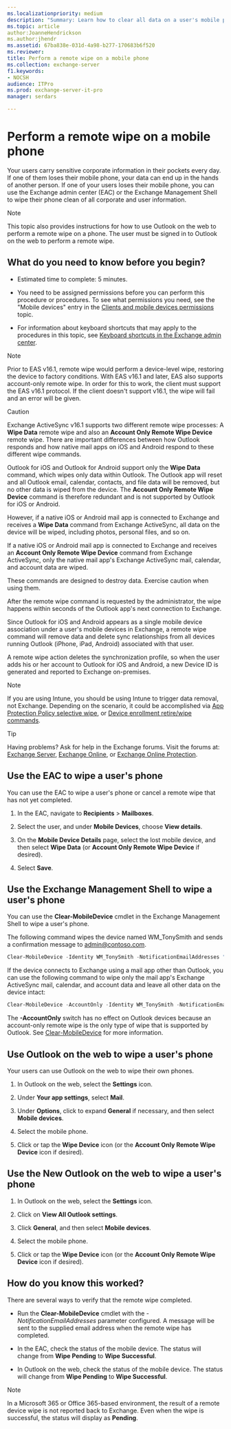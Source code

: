 ```yaml
---
ms.localizationpriority: medium
description: "Summary: Learn how to clear all data on a user's mobile phone in the Exchange admin center."
ms.topic: article
author:JoanneHendrickson
ms.author:jhendr
ms.assetid: 67ba838e-031d-4a98-b277-170683b6f520
ms.reviewer: 
title: Perform a remote wipe on a mobile phone
ms.collection: exchange-server
f1.keywords:
- NOCSH
audience: ITPro
ms.prod: exchange-server-it-pro
manager: serdars

---
```


# Perform a remote wipe on a mobile phone

Your users carry sensitive corporate information in their pockets every day. If one of them loses their mobile phone, your data can end up in the hands of another person. If one of your users loses their mobile phone, you can use the Exchange admin center (EAC) or the Exchange Management Shell to wipe their phone clean of all corporate and user information.

> [!NOTE]
> This topic also provides instructions for how to use Outlook on the web to perform a remote wipe on a phone. The user must be signed in to Outlook on the web to perform a remote wipe.

## What do you need to know before you begin?

- Estimated time to complete: 5 minutes.

- You need to be assigned permissions before you can perform this procedure or procedures. To see what permissions you need, see the "Mobile devices" entry in the [Clients and mobile devices permissions](../../permissions/feature-permissions/client-and-mobile-device-permissions.md) topic.

- For information about keyboard shortcuts that may apply to the procedures in this topic, see [Keyboard shortcuts in the Exchange admin center](../../about-documentation/exchange-admin-center-keyboard-shortcuts.md).

> [!NOTE]
> Prior to EAS v16.1, remote wipe would perform a device-level wipe, restoring the device to factory conditions. With EAS v16.1 and later, EAS also supports account-only remote wipe. In order for this to work, the client must support the EAS v16.1 protocol. If the client doesn't support v16.1, the wipe will fail and an error will be given.

> [!CAUTION]
> Exchange ActiveSync v16.1 supports two different remote wipe processes: A **Wipe Data** remote wipe and also an **Account Only Remote Wipe Device** remote wipe. There are important differences between how Outlook responds and how native mail apps on iOS and Android respond to these different wipe commands.
>
> Outlook for iOS and Outlook for Android support only the **Wipe Data** command, which wipes only data within Outlook. The Outlook app will reset and all Outlook email, calendar, contacts, and file data will be removed, but no other data is wiped from the device. The **Account Only Remote Wipe Device** command is therefore redundant and is not supported by Outlook for iOS or Android.
>
> However, if a native iOS or Android mail app is connected to Exchange and receives a **Wipe Data** command from Exchange ActiveSync, all data on the device will be wiped, including photos, personal files, and so on.
>
> If a native iOS or Android mail app is connected to Exchange and receives an **Account Only Remote Wipe Device** command from Exchange ActiveSync, only the native mail app's Exchange ActiveSync mail, calendar, and account data are wiped.
>
> These commands are designed to destroy data. Exercise caution when using them.

After the remote wipe command is requested by the administrator, the wipe happens within seconds of the Outlook app's next connection to Exchange.

Since Outlook for iOS and Android appears as a single mobile device association under a user's mobile devices in Exchange, a remote wipe command will remove data and delete sync relationships from all devices running Outlook (iPhone, iPad, Android) associated with that user.

A remote wipe action deletes the synchronization profile, so when the user adds his or her account to Outlook for iOS and Android, a new Device ID is generated and reported to Exchange on-premises.

> [!NOTE]
> If you are using Intune, you should be using Intune to trigger data removal, not Exchange. Depending on the scenario, it could be accomplished via [App Protection Policy selective wipe](/intune/apps-selective-wipe), or [Device enrollment retire/wipe commands](/intune/devices-wipe).

> [!TIP]
> Having problems? Ask for help in the Exchange forums. Visit the forums at: [Exchange Server](https://social.technet.microsoft.com/forums/office/home?category=exchangeserver), [Exchange Online](https://social.technet.microsoft.com/forums/msonline/home?forum=onlineservicesexchange), or [Exchange Online Protection](https://social.technet.microsoft.com/forums/forefront/home?forum=FOPE).

## Use the EAC to wipe a user's phone

You can use the EAC to wipe a user's phone or cancel a remote wipe that has not yet completed.

1. In the EAC, navigate to **Recipients** \> **Mailboxes**.

2. Select the user, and under **Mobile Devices**, choose **View details**.

3. On the **Mobile Device Details** page, select the lost mobile device, and then select **Wipe Data** (or **Account Only Remote Wipe Device** if desired).

4. Select **Save**.

## Use the Exchange Management Shell to wipe a user's phone

You can use the **Clear-MobileDevice** cmdlet in the Exchange Management Shell to wipe a user's phone.

The following command wipes the device named WM_TonySmith and sends a confirmation message to admin@contoso.com.

```PowerShell
Clear-MobileDevice -Identity WM_TonySmith -NotificationEmailAddresses "admin@contoso.com"
```

If the device connects to Exchange using a mail app other than Outlook, you can use the following command to wipe only the mail app's Exchange ActiveSync mail, calendar, and account data and leave all other data on the device intact:

```PowerShell
Clear-MobileDevice -AccountOnly -Identity WM_TonySmith -NotificationEmailAddresses "admin@contoso.com"
```

The **-AccountOnly** switch has no effect on Outlook devices because an account-only remote wipe is the only type of wipe that is supported by Outlook. See [Clear-MobileDevice](/powershell/module/exchange/clear-mobiledevice) for more information.

## Use Outlook on the web to wipe a user's phone

Your users can use Outlook on the web to wipe their own phones.

1. In Outlook on the web, select the **Settings** icon.

2. Under **Your app settings**, select **Mail**.

3. Under **Options**, click to expand **General** if necessary, and then select **Mobile devices**.

4. Select the mobile phone.

5. Click or tap the **Wipe Device** icon (or the **Account Only Remote Wipe Device** icon if desired).

## Use the New Outlook on the web to wipe a user's phone

1. In Outlook on the web, select the **Settings** icon.

2. Click on **View All Outlook settings**.

3. Click **General**,  and then select **Mobile devices**.

4. Select the mobile phone.

5. Click or tap the **Wipe Device** icon (or the **Account Only Remote Wipe Device** icon if desired).

## How do you know this worked?

There are several ways to verify that the remote wipe completed.

- Run the **Clear-MobileDevice** cmdlet with the _-NotificationEmailAddresses_ parameter configured. A message will be sent to the supplied email address when the remote wipe has completed.

- In the EAC, check the status of the mobile device. The status will change from **Wipe Pending** to **Wipe Successful**.

- In Outlook on the web, check the status of the mobile device. The status will change from **Wipe Pending** to **Wipe Successful**.

> [!NOTE]
> In a Microsoft 365 or Office 365-based environment, the result of a remote device wipe is not reported back to Exchange. Even when the wipe is successful, the status will display as **Pending**.